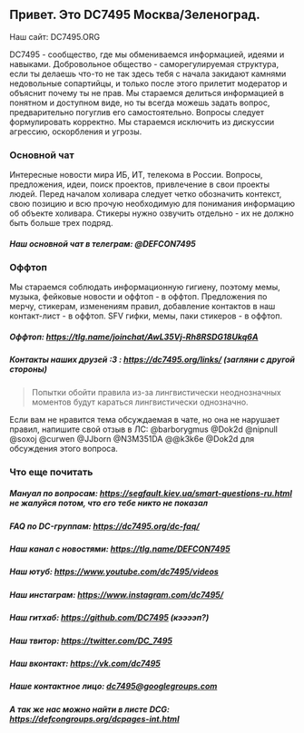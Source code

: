## Привет. Это DC7495 Москва/Зеленоград.
Наш сайт: DC7495.ORG

DC7495 - сообщество, где мы обмениваемся информацией, идеями и навыками.
Добровольное общество - саморегулируемая структура, если ты делаешь что-то не так здесь тебя с начала закидают камнями недовольные сопартийцы, и только после этого прилетит модератор и объяснит почему ты не прав. Мы стараемся делиться информацией в понятном и доступном виде, но ты всегда можешь задать вопрос, предварительно погуглив его самостоятельно. Вопросы следует формулировать корректно. Мы стараемся исключить из дискуссии агрессию, оскорбления и угрозы.

### Основной чат
Интересные новости мира ИБ, ИТ, телекома в России. Вопросы, предложения, идеи, поиск проектов, привлечение в свои проекты людей. Перед началом холивара следует четко обозначить контекст, свою позицию и всю прочую необходимую для понимания информацию об объекте холивара. Стикеры нужно озвучить отдельно - их не должно быть больше трех подряд.
##### Наш основной чат в телеграм: @DEFCON7495

### Оффтоп
Мы стараемся соблюдать информационную гигиену, поэтому мемы, музыка, фейковые новости и оффтоп - в оффтоп. Предложения по мерчу, стикерам, изменениям правил, добавление контактов в наш контакт-лист - в оффтоп. SFV гифки, мемы, паки стикеров - в оффтоп.
##### Оффтоп: https://tlg.name/joinchat/AwL35Vj-Rh8RSDG18Ukq6A
##### Контакты наших друзей :3 : https://dc7495.org/links/ (загляни с другой стороны)


> Попытки обойти правила из-за лингвистически неоднозначных моментов будут караться лингвистически однозначно.

Если вам не нравится тема обсуждаемая в чате, но она не нарушает правил, напишите свой отзыв в ЛС: @barborygmus @Dok2d @nipnull @soxoj @curwen @JJborn @N3M351DA @@k3k6e @Dok2d для обсуждения этого вопроса.

### Что еще почитать
##### Мануал по вопросам: https://segfault.kiev.ua/smart-questions-ru.html не жалуйся потом, что его тебе никто не показал
##### FAQ по DC-группам: https://dc7495.org/dc-faq/
##### Наш канал с новостями: https://tlg.name/DEFCON7495
##### Наш ютуб: https://www.youtube.com/dc7495/videos
##### Наш инстаграм: https://www.instagram.com/dc7495/
##### Наш гитхаб: https://github.com/DC7495 (кээээп?)
##### Наш твитор: https://twitter.com/DC_7495
##### Наш вконтакт: https://vk.com/dc7495
##### Наше контактное лицо: dc7495@googlegroups.com

##### А так же нас можно найти в листе DCG: https://defcongroups.org/dcpages-int.html

